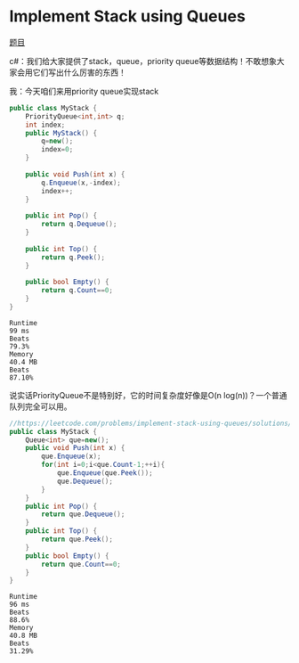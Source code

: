 # Implement Stack using Queues

[题目](https://leetcode.com/problems/implement-stack-using-queues/description/)

c#：我们给大家提供了stack，queue，priority queue等数据结构！不敢想象大家会用它们写出什么厉害的东西！

我：今天咱们来用priority queue实现stack
```c#
public class MyStack {
    PriorityQueue<int,int> q;
    int index;
    public MyStack() {
        q=new();
        index=0;
    }
    
    public void Push(int x) {
        q.Enqueue(x,-index);
        index++;
    }
    
    public int Pop() {
        return q.Dequeue();
    }
    
    public int Top() {
        return q.Peek();
    }
    
    public bool Empty() {
        return q.Count==0;
    }
}
```
```
Runtime
99 ms
Beats
79.3%
Memory
40.4 MB
Beats
87.10%
```
说实话PriorityQueue不是特别好，它的时间复杂度好像是O(n log(n))？一个普通队列完全可以用。
```c#
//https://leetcode.com/problems/implement-stack-using-queues/solutions/62527/a-simple-c-solution/
public class MyStack {
    Queue<int> que=new();
	public void Push(int x) {
		que.Enqueue(x);
		for(int i=0;i<que.Count-1;++i){
			que.Enqueue(que.Peek());
			que.Dequeue();
		}
	}
	public int Pop() {
		return que.Dequeue();
	}
	public int Top() {
		return que.Peek();
	}
	public bool Empty() {
		return que.Count==0;
	}
}
```
```
Runtime
96 ms
Beats
88.6%
Memory
40.8 MB
Beats
31.29%
```
